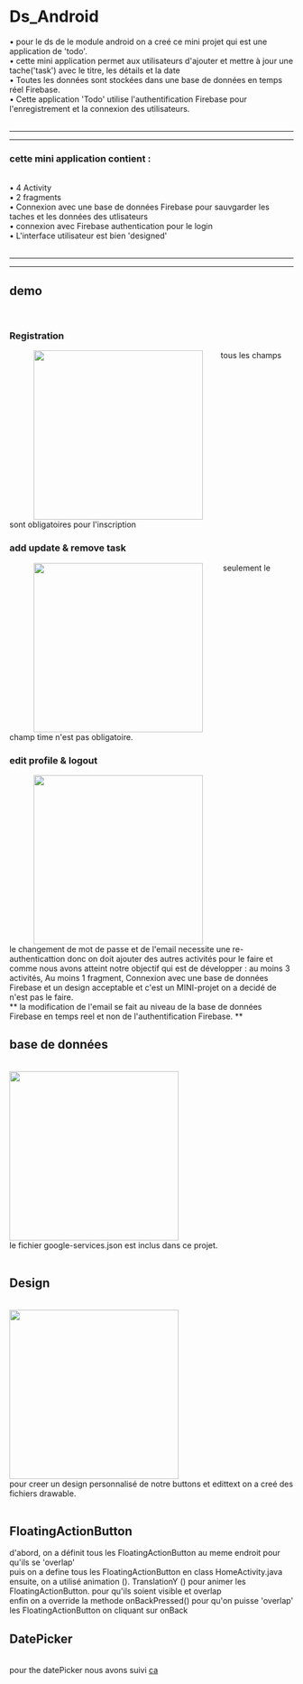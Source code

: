 # Ds_Android
• pour le ds de le module android on a creé ce mini projet qui est une application de 'todo'.
<br/>• cette mini application permet aux utilisateurs d'ajouter et mettre à jour une tache('task') avec le titre, les détails et la date
<br/>• Toutes les données sont stockées dans une base de données en temps réel Firebase.
<br/>• Cette application 'Todo' utilise l'authentification Firebase pour l'enregistrement et la connexion des utilisateurs.
<br/>
<br/>
- - -
- - - 
### cette mini application contient :
 <br/>• 4 Activity
 <br/>• 2 fragments
 <br/>• Connexion avec une base de données Firebase pour sauvgarder les taches et les données des utlisateurs
 <br/>• connexion avec Firebase authentication pour le login
 <br/>• L'interface utilisateur est bien 'designed'
<br/>
<br/>
- - -
- - - 
## demo
&nbsp;&nbsp;
### Registration
&nbsp; &nbsp;  &nbsp; &nbsp; &nbsp; &nbsp;<img align="top" src="https://github.com/KMaziz/Ds_Android/blob/main/registration.gif" width="300">
&nbsp; &nbsp; &nbsp; &nbsp;tous les champs sont obligatoires pour l'inscription
<br/>
### add update & remove task
&nbsp; &nbsp;  &nbsp; &nbsp; &nbsp; &nbsp;<img align="top" src="https://github.com/KMaziz/Ds_Android/blob/main/ADD_update_task.gif" width="300">
&nbsp; &nbsp; &nbsp; &nbsp; seulement le champ time n'est pas obligatoire.
<br/>
### edit profile & logout
&nbsp; &nbsp;  &nbsp; &nbsp; &nbsp; &nbsp;<img align="top" src="https://github.com/KMaziz/Ds_Android/blob/main/profile.gif" width="300">
&nbsp; &nbsp; &nbsp; &nbsp;
<br/>le changement de mot de passe et de l'email necessite une re-authenticattion donc on doit ajouter des autres activités pour le faire et comme nous avons atteint notre objectif qui est de développer : au moins 3 activités, Au moins 1 fragment, Connexion avec une base de données Firebase et un design acceptable  et c'est un MINI-projet on a decidé de n'est pas le faire. <br/>** la modification de l'email se fait au niveau de la base de données Firebase en temps reel et non de l'authentification Firebase. **<br/>
## base de données
<br/><img align="top" src="https://github.com/KMaziz/Ds_Android/blob/main/db.PNG" width="300"><br/>le fichier google-services.json est inclus dans ce projet.<br/><br/>
## Design
<br/><img align="top" src="https://github.com/KMaziz/Ds_Android/blob/main/drawble.PNG" width="300">
<br/>pour creer un design personnalisé de notre buttons et edittext on a creé des fichiers drawable.
<br/>
<br/>
## FloatingActionButton
d'abord, on a définit tous les FloatingActionButton au meme endroit pour qu'ils se 'overlap'
<br/> puis on a define tous les FloatingActionButton en class HomeActivity.java
<br/> ensuite, on a utilisé animation (). TranslationY () pour animer les FloatingActionButton. pour qu'ils soient visible et overlap
<br/> enfin on a override la methode onBackPressed() pour qu'on puisse 'overlap' les FloatingActionButton on cliquant sur onBack
<br/>
## DatePicker
<br/>pour the datePicker nous avons suivi [ca](https://stackoverflow.com/questions/14933330/datepicker-how-to-popup-datepicker-when-click-on-edittext)
